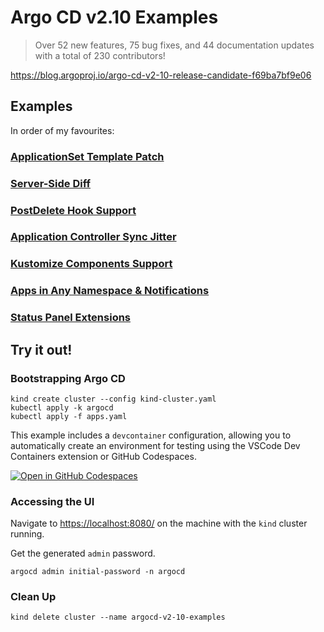 # Argo CD v2.10 Examples
> Over 52 new features, 75 bug fixes, and 44 documentation updates with a total of 230 contributors!

https://blog.argoproj.io/argo-cd-v2-10-release-candidate-f69ba7bf9e06

## Examples

In order of my favourites:
### [ApplicationSet Template Patch](./examples/applicationSet-template-patch/)
### [Server-Side Diff](./examples/server-side-diff/)
### [PostDelete Hook Support](./examples/postdelete-hook/)
### [Application Controller Sync Jitter](./examples/application-controller-sync-jitter/)
### [Kustomize Components Support](./examples/application-kustomize-components/)
### [Apps in Any Namespace & Notifications](./examples/notifications-in-any-namespace/)
### [Status Panel Extensions](./examples/status-panel-extensions/)

## Try it out!
### Bootstrapping Argo CD
```
kind create cluster --config kind-cluster.yaml
kubectl apply -k argocd
kubectl apply -f apps.yaml
```

This example includes a `devcontainer` configuration, allowing you to automatically create an environment for testing using the VSCode Dev Containers extension or GitHub Codespaces.

[![Open in GitHub Codespaces](https://github.com/codespaces/badge.svg)](https://codespaces.new/morey-tech/argocd-v2.10-examples)

### Accessing the UI
Navigate to [https://localhost:8080/](https://localhost:8080/) on the machine with the `kind` cluster running.

Get the generated `admin` password.
```
argocd admin initial-password -n argocd
```

### Clean Up
```
kind delete cluster --name argocd-v2-10-examples
```
